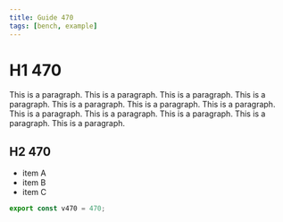 ```yaml
---
title: Guide 470
tags: [bench, example]
---
```


# H1 470

This is a paragraph. This is a paragraph. This is a paragraph. This is a paragraph. This is a paragraph. This is a paragraph. This is a paragraph. This is a paragraph. This is a paragraph. This is a paragraph. This is a paragraph. This is a paragraph. 

## H2 470

- item A
- item B
- item C

```ts
export const v470 = 470;
```